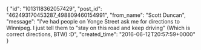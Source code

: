  {
   "id": "1013118362057429",
   "post_id": "462493170453287_498809460154991",
   "from_name": "Scott Duncan",
   "message": "I've had people on Yonge Street ask me for directions to Winnipeg. I just tell them to \"stay on this road and keep driving\" (Which is correct directions, BTW) :D",
   "created_time": "2016-06-12T20:57:59+0000"
 }
